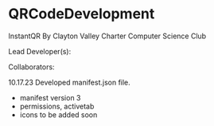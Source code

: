 # QRCodeDevelopment
InstantQR
By Clayton Valley Charter Computer Science Club 

Lead Developer(s):

Collaborators:


10.17.23
Developed manifest.json file.
- manifest version 3
- permissions, activetab
- icons to be added soon
